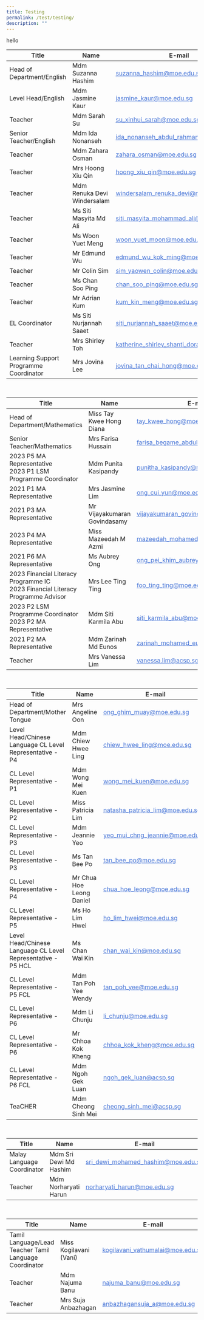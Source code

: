 ```yaml
---
title: Testing
permalink: /test/testing/
description: ""
---
```

hello

[^1]: Prime Minister's Office. (2021, November 30). <a target="blank" href="https://www.mfa.gov.sg/Newsroom/Press-Statements-Transcripts-and-Photos/2021/11/20211130-S-Raj">DPM Heng Swee Keat at the S Rajaratnam Lecture on “Fostering Growth and Stability in an Age of Complexity”</a>. 

[^2]: World Economic Forum. (2016, January 20). <a target="blank" href="https://reports.weforum.org/human-implications-of-digital-media-2016/">Report on Digital Media and Society: Implications in a Hyperconnected Era</a>.

[^3]: Infocomm Media Development Authority. (2023). <a target="blank" href="https://www.imda.gov.sg/About-IMDA/Research-and-Statistics/Digital-Society">Digital Society: Household Access to Internet by Household Composition</a>. 

[^4]: World Economic Forum. (2022, August 11). <a target="blank" href="https://www.weforum.org/agenda/2022/08/how-to-spot-fake-news-on-your-social-networks/">How to spot fake news on your social networks</a>.

[^5]: Ministry of Foreign Affairs. (2017, November 28). <a target="blank" href="https://www.mfa.gov.sg/Newsroom/Press-Statements-Transcripts-and-Photos/2017/11/MFA-Press-Release-Speech-by-Dr-Tony-Tan-Keng-Yam-Former-President-of-Singapore-at-the-10th-S-Rajarat">Speech by Dr Tony Tan Keng Yam, Former President of Singapore, at the 10th S Rajaratnam Lecture</a>. 

[^6]: *Ibid*. 

[^7]: Ministry of Home Affairs. (2021, October 4). <a target="blank" href="https://www.mha.gov.sg/mediaroom/parliamentary/second-reading-of-foreign-interference-countermeasures-bill-speech-by-mr-k-shanmugam/">Second Reading of Foreign Interference (Countermeasures) Bill – Speech by Mr K Shanmugam, Minister for Home Affairs and Minister for Law</a>. 

[^8]: *Ibid*. [^9]: Lim, A. (2019, February 12). <a target="blank" href="https://www.straitstimes.com/politics/parliament-curious-spike-in-online-comments-critical-of-spore-during-dispute-with-malaysia">Parliament: ‘Curious’ spike in online comments critical of S’pore during dispute with Malaysia, says Edwin Tong</a>.


<table style="table-layout: fixed; width: 100%;" class="tg">
<thead>
  <tr>
    <th class="tg-vkjt"><span style="color:#323232">Title</span></th>
    <th class="tg-vkjt"><span style="color:#323232">Name</span></th>
    <th class="tg-vkjt"><span style="color:#323232">E-mail</span></th>
  </tr>
</thead>
<tbody>
  <tr>
    <td class="tg-0lax">Head of Department/English</td>
    <td class="tg-0lax">Mdm Suzanna Hashim</td>
    <td class="tg-zzwj"><a href="mailto:suzanna_hashim@moe.edu.sg"><span style="text-decoration:underline;color:#4372D6">suzanna_hashim@moe.edu.sg</span></a></td>
  </tr>
  <tr>
    <td class="tg-0lax">Level Head/English</td>
    <td class="tg-0lax">Mdm Jasmine Kaur</td>
    <td class="tg-zzwj"><a href="mailto:jasmine_kaur@moe.edu.sg"><span style="text-decoration:underline;color:#4372D6">jasmine_kaur@moe.edu.sg</span></a></td>
  </tr>
  <tr>
    <td class="tg-0lax">Teacher</td>
    <td class="tg-0lax">Mdm Sarah Su</td>
    <td class="tg-zzwj"><a href="mailto:su_xinhui_sarah@moe.edu.sg"><span style="text-decoration:underline;color:#4372D6">su_xinhui_sarah@moe.edu.sg</span></a></td>
  </tr>
  <tr>
    <td class="tg-0lax">Senior Teacher/English</td>
    <td class="tg-0lax">Mdm Ida Nonanseh</td>
    <td class="tg-zzwj"><a href="mailto:ida_nonanseh_abdul_rahman@moe.edu.sg"><span style="text-decoration:underline;color:#4372D6">ida_nonanseh_abdul_rahman@moe.edu.sg</span></a></td>
  </tr>
  <tr>
    <td class="tg-0lax">Teacher</td>
    <td class="tg-0lax">Mdm Zahara Osman</td>
    <td class="tg-zzwj"><a href="mailto:zahara_osman@moe.edu.sg"><span style="text-decoration:underline;color:#4372D6">zahara_osman@moe.edu.sg</span></a></td>
  </tr>
  <tr>
    <td class="tg-0lax">Teacher</td>
    <td class="tg-0lax">Mrs Hoong Xiu Qin</td>
    <td class="tg-zzwj"><a href="mailto:hoong_xiu_qin@moe.edu.sg"><span style="text-decoration:underline;color:#4372D6">hoong_xiu_qin@moe.edu.sg</span></a></td>
  </tr>
  <tr>
    <td class="tg-0lax">Teacher</td>
    <td class="tg-0lax">Mdm Renuka Devi Windersalam</td>
    <td class="tg-zzwj"><a href="mailto:windersalam_renuka_devi@moe.edu.sg"><span style="text-decoration:underline;color:#4372D6">windersalam_renuka_devi@moe.edu.sg</span></a></td>
  </tr>
  <tr>
    <td class="tg-0lax">Teacher</td>
    <td class="tg-0lax">Ms Siti Masyita Md Ali</td>
    <td class="tg-zzwj"><a href="mailto:siti_masyita_mohammad_ali@moe.edu.sg"><span style="text-decoration:underline;color:#4372D6">siti_masyita_mohammad_ali@moe.edu.sg</span></a></td>
  </tr>
  <tr>
    <td class="tg-0lax">Teacher</td>
    <td class="tg-0lax">Ms Woon Yuet Meng</td>
    <td class="tg-zzwj"><a href="mailto:woon_yuet_moon@moe.edu.sg"><span style="text-decoration:underline;color:#4372D6">woon_yuet_moon@moe.edu.sg</span></a></td>
  </tr>
  <tr>
    <td class="tg-0lax">Teacher</td>
    <td class="tg-0lax">Mr Edmund Wu</td>
    <td class="tg-zzwj"><a href="mailto:edmund_wu_kok_ming@moe.edu.sg"><span style="text-decoration:underline;color:#4372D6">edmund_wu_kok_ming@moe.edu.sg</span></a></td>
  </tr>
  <tr>
    <td class="tg-0lax">Teacher</td>
    <td class="tg-0lax">Mr Colin Sim</td>
    <td class="tg-zzwj"><a href="mailto:sim_yaowen_colin@moe.edu.sg"><span style="text-decoration:underline;color:#4372D6">sim_yaowen_colin@moe.edu.sg</span></a></td>
  </tr>
  <tr>
    <td class="tg-0lax">Teacher</td>
    <td class="tg-0lax">Ms Chan Soo Ping</td>
    <td class="tg-zzwj"><a href="mailto:chan_soo_ping@moe.edu.sg"><span style="text-decoration:underline;color:#4372D6">chan_soo_ping@moe.edu.sg</span></a></td>
  </tr>
  <tr>
    <td class="tg-0lax">Teacher</td>
    <td class="tg-0lax">Mr Adrian Kum</td>
    <td class="tg-zzwj"><a href="mailto:kum_kin_meng@moe.edu.sg"><span style="text-decoration:underline;color:#4372D6">kum_kin_meng@moe.edu.sg</span></a></td>
  </tr>
  <tr>
    <td class="tg-0lax">EL Coordinator</td>
    <td class="tg-0lax">Ms Siti Nurjannah Saaet</td>
    <td class="tg-zzwj"><a href="mailto:siti_nurjannah_saaet@moe.edu.sg"><span style="text-decoration:underline;color:#4372D6">siti_nurjannah_saaet@moe.edu.sg</span></a></td>
  </tr>
  <tr>
    <td class="tg-0lax">Teacher</td>
    <td class="tg-0lax">Mrs Shirley Toh</td>
    <td class="tg-zzwj"><a href="mailto:katherine_shirley_shanti_doray@moe.edu.sg"><span style="text-decoration:underline;color:#4372D6">katherine_shirley_shanti_doray@moe.edu.sg</span></a></td>
  </tr>
  <tr>
    <td class="tg-0lax">Learning Support<br>Programme Coordinator</td>
    <td class="tg-0lax">Mrs Jovina Lee</td>
    <td class="tg-0lax"><a href="mailto:jovina_tan_chai_hong@moe.edu.sg"><span style="text-decoration:underline;color:#4372D6">jovina_tan_chai_hong@moe.edu.sg</span></a></td>
  </tr>
</tbody>
</table>

<br>


<table style="table-layout: fixed; width: 100%;" class="tg">
<thead>
  <tr>
    <th class="tg-sc4m"><span style="color:#323232">Title</span></th>
    <th class="tg-sc4m"><span style="color:#323232">Name</span></th>
    <th class="tg-sc4m"><span style="color:#323232">E-mail</span></th>
  </tr>
</thead>
<tbody>
  <tr>
    <td class="tg-06je">Head of Department/Mathematics</td>
    <td class="tg-06je">Miss Tay Kwee Hong Diana</td>
    <td class="tg-wjv8"><a href="mailto:tay_kwee_hong@moe.edu.sg"><span style="text-decoration:underline;color:#4372D6">tay_kwee_hong@moe.edu.sg</span></a></td>
  </tr>
  <tr>
    <td class="tg-06je">Senior Teacher/Mathematics</td>
    <td class="tg-06je">Mrs Farisa Hussain</td>
    <td class="tg-wjv8"><a href="mailto:farisa_begame_abdul_salam@moe.edu.sg"><span style="text-decoration:underline;color:#4372D6">farisa_begame_abdul_salam@moe.edu.sg</span></a></td>
  </tr>
  <tr>
    <td class="tg-06je">2023 P5 MA Representative<br>2023 P1 LSM Programme Coordinator</td>
    <td class="tg-06je">Mdm Punita Kasipandy</td>
    <td class="tg-wjv8"><a href="mailto:punitha_kasipandy@moe.edu.sg"><span style="text-decoration:underline;color:#4372D6">punitha_kasipandy@moe.edu.sg</span></a></td>
  </tr>
  <tr>
    <td class="tg-06je">2021 P1 MA Representative</td>
    <td class="tg-06je">Mrs Jasmine Lim</td>
    <td class="tg-wjv8"><a href="mailto:ong_cui_yun@moe.edu.sg"><span style="text-decoration:underline;color:#4372D6">ong_cui_yun@moe.edu.sg</span></a></td>
  </tr>
  <tr>
    <td class="tg-06je">2021 P3 MA Representative</td>
    <td class="tg-06je">Mr Vijayakumaran Govindasamy</td>
    <td class="tg-wjv8"><a href="mailto:vijayakumaran_govindasamy@moe.edu.sg"><span style="text-decoration:underline;color:#4372D6">vijayakumaran_govindasamy@moe.edu.sg</span></a></td>
  </tr>
  <tr>
    <td class="tg-06je">2023 P4 MA Representative</td>
    <td class="tg-06je">Miss Mazeedah M Azmi</td>
    <td class="tg-wjv8"><a href="mailto:mazeedah_mohamed_azmi@moe.edu.sg"><span style="text-decoration:underline;color:#4372D6">mazeedah_mohamed_azmi@moe.edu.sg</span></a></td>
  </tr>
  <tr>
    <td class="tg-06je">2021 P6 MA Representative</td>
    <td class="tg-06je">Ms Aubrey Ong</td>
    <td class="tg-wjv8"><a href="mailto:ong_pei_khim_aubrey@moe.edu.sg"><span style="text-decoration:underline;color:#4372D6">ong_pei_khim_aubrey@moe.edu.sg</span></a></td>
  </tr>
  <tr>
    <td class="tg-06je">2023 Financial Literacy Programme IC<br>2023 Financial Literacy Programme Advisor</td>
    <td class="tg-06je">Mrs Lee Ting Ting</td>
    <td class="tg-wjv8"><a href="mailto:foo_ting_ting@moe.edu.sg"><span style="text-decoration:underline;color:#4372D6">foo_ting_ting@moe.edu.sg</span></a></td>
  </tr>
  <tr>
    <td class="tg-06je">2023 P2 LSM Programme Coordinator<br>2023 P2 MA Representative</td>
    <td class="tg-06je">Mdm Siti Karmila Abu</td>
    <td class="tg-wjv8"><a href="mailto:siti_karmila_abu@moe.edu.sg"><span style="text-decoration:underline;color:#4372D6">siti_karmila_abu@moe.edu.sg</span></a></td>
  </tr>
  <tr>
    <td class="tg-06je">2021 P2 MA Representative</td>
    <td class="tg-06je">Mdm Zarinah Md Eunos</td>
    <td class="tg-wjv8"><a href="mailto:zarinah_mohamed_eunos@moe.edu.sg"><span style="text-decoration:underline;color:#4372D6">zarinah_mohamed_eunos@moe.edu.sg</span></a></td>
  </tr>
  <tr>
    <td class="tg-06je">Teacher</td>
    <td class="tg-06je">Mrs Vanessa Lim</td>
    <td class="tg-wjv8"><a href="mailto:vanessa.lim@acsp.sg"><span style="text-decoration:underline;color:#4372D6">vanessa.lim@acsp.sg</span></a></td>
  </tr>
</tbody>
</table>

<br>


<table style="table-layout: fixed; width: 100%;" class="tg">
<thead>
  <tr>
    <th class="tg-sc4m"><span style="color:#323232">Title</span></th>
    <th class="tg-sc4m"><span style="color:#323232">Name</span></th>
    <th class="tg-sc4m"><span style="color:#323232">E-mail</span></th>
  </tr>
</thead>
<tbody>
  <tr>
    <td class="tg-06je">Head of Department/Mother Tongue</td>
    <td class="tg-06je">Mrs Angeline Oon</td>
    <td class="tg-06je"><a href="mailto:ong_ghim_muay@moe.edu.sg"><span style="text-decoration:underline;color:#4372D6">ong_ghim_muay@moe.edu.sg</span></a></td>
  </tr>
  <tr>
    <td class="tg-06je">Level Head/Chinese Language CL Level Representative - P4</td>
    <td class="tg-06je">Mdm Chiew Hwee Ling</td>
    <td class="tg-wjv8"><a href="mailto:chiew_hwee_ling@moe.edu.sg"><span style="text-decoration:underline;color:#4372D6">chiew_hwee_ling@moe.edu.sg</span></a></td>
  </tr>
  <tr>
    <td class="tg-06je">CL Level Representative - P1</td>
    <td class="tg-06je">Mdm Wong Mei Kuen</td>
    <td class="tg-wjv8"><a href="mailto:wong_mei_kuen@moe.edu.sg"><span style="text-decoration:underline;color:#4372D6">wong_mei_kuen@moe.edu.sg</span></a></td>
  </tr>
  <tr>
    <td class="tg-06je">CL Level Representative - P2</td>
    <td class="tg-06je">Miss Patricia Lim</td>
    <td class="tg-wjv8"><a href="mailto:natasha_patricia_lim@moe.edu.sg"><span style="text-decoration:underline;color:#4372D6">natasha_patricia_lim@moe.edu.sg</span></a></td>
  </tr>
  <tr>
    <td class="tg-06je">CL Level Representative - P3</td>
    <td class="tg-06je">Mdm Jeannie Yeo</td>
    <td class="tg-wjv8"><a href="mailto:yeo_mui_chng_jeannie@moe.edu.sg"><span style="text-decoration:underline;color:#4372D6">yeo_mui_chng_jeannie@moe.edu.sg</span></a></td>
  </tr>
  <tr>
    <td class="tg-06je">CL Level Representative - P3</td>
    <td class="tg-06je">Ms Tan Bee Po</td>
    <td class="tg-wjv8"><a href="mailto:tan_bee_po@moe.edu.sg"><span style="text-decoration:underline;color:#4372D6">tan_bee_po@moe.edu.sg</span></a></td>
  </tr>
  <tr>
    <td class="tg-06je">CL Level Representative - P4</td>
    <td class="tg-06je">Mr Chua Hoe Leong Daniel</td>
    <td class="tg-wjv8"><a href="mailto:chua_hoe_leong@moe.edu.sg"><span style="text-decoration:underline;color:#4372D6">chua_hoe_leong@moe.edu.sg</span></a></td>
  </tr>
  <tr>
    <td class="tg-06je">CL Level Representative - P5</td>
    <td class="tg-06je">Ms Ho Lim Hwei</td>
    <td class="tg-wjv8"><a href="mailto:ho_lim_hwei@moe.edu.sg"><span style="text-decoration:underline;color:#4372D6">ho_lim_hwei@moe.edu.sg</span></a></td>
  </tr>
  <tr>
    <td class="tg-06je">Level Head/Chinese Language CL Level Representative - P5 HCL</td>
    <td class="tg-06je">Ms Chan Wai Kin</td>
    <td class="tg-wjv8"><a href="mailto:chan_wai_kin@moe.edu.sg"><span style="text-decoration:underline;color:#4372D6">chan_wai_kin@moe.edu.sg</span></a></td>
  </tr>
  <tr>
    <td class="tg-06je">CL Level Representative - P5 FCL</td>
    <td class="tg-06je">Mdm Tan Poh Yee Wendy</td>
    <td class="tg-wjv8"><a href="mailto:tan_poh_yee@moe.edu.sg"><span style="text-decoration:underline;color:#4372D6">tan_poh_yee@moe.edu.sg</span></a></td>
  </tr>
  <tr>
    <td class="tg-06je">CL Level Representative - P6</td>
    <td class="tg-06je">Mdm Li Chunju</td>
    <td class="tg-wjv8"><a href="mailto:li_chunju@moe.edu.sg"><span style="text-decoration:underline;color:#4372D6">li_chunju@moe.edu.sg</span></a></td>
  </tr>
  <tr>
    <td class="tg-06je">CL Level Representative - P6</td>
    <td class="tg-06je">Mr Chhoa Kok Kheng</td>
    <td class="tg-wjv8"><a href="mailto:chhoa_kok_kheng@moe.edu.sg"><span style="text-decoration:underline;color:#4372D6">chhoa_kok_kheng@moe.edu.sg</span></a></td>
  </tr>
  <tr>
    <td class="tg-06je">CL Level Representative - P6 FCL</td>
    <td class="tg-06je">Mdm Ngoh Gek Luan</td>
    <td class="tg-wjv8"><a href="mailto:ngoh_gek_luan@acsp.sg"><span style="text-decoration:underline;color:#4372D6">ngoh_gek_luan@acsp.sg</span></a></td>
  </tr>
  <tr>
    <td class="tg-06je">TeaCHER</td>
    <td class="tg-06je">Mdm Cheong Sinh Mei</td>
    <td class="tg-wjv8"><a href="mailto:cheong_sinh_mei@acsp.sg"><span style="text-decoration:underline;color:#4372D6">cheong_sinh_mei@acsp.sg</span></a></td>
  </tr>
</tbody>
</table>

<br>

<table style="table-layout: fixed; width: 100%;" class="tg">
<thead>
  <tr>
    <th class="tg-sc4m"><span style="color:#323232">Title</span></th>
    <th class="tg-sc4m"><span style="color:#323232">Name</span></th>
    <th class="tg-sc4m"><span style="color:#323232">E-mail</span></th>
  </tr>
</thead>
<tbody>
  <tr>
    <td class="tg-06je">Malay Language Coordinator</td>
    <td class="tg-06je">Mdm Sri Dewi Md Hashim</td>
    <td class="tg-wjv8"><a href="mailto:sri_dewi_mohamed_hashim@moe.edu.sg"><span style="text-decoration:underline;color:#4372D6">sri_dewi_mohamed_hashim@moe.edu.sg</span></a></td>
  </tr>
  <tr>
    <td class="tg-06je">Teacher</td>
    <td class="tg-06je">Mdm Norharyati Harun</td>
    <td class="tg-wjv8"><a href="mailto:norharyati_harun@moe.edu.sg"><span style="text-decoration:underline;color:#4372D6">norharyati_harun@moe.edu.sg</span></a></td>
  </tr>
</tbody>
</table>

<br>


<table style="table-layout: fixed; width: 100%;" class="tg">
<thead>
  <tr>
    <th class="tg-sc4m"><span style="color:#323232">Title</span></th>
    <th class="tg-sc4m"><span style="color:#323232">Name</span></th>
    <th class="tg-sc4m"><span style="color:#323232">E-mail</span></th>
  </tr>
</thead>
<tbody>
  <tr>
    <td class="tg-06je">Tamil Language/Lead Teacher Tamil Language Coordinator</td>
    <td class="tg-06je">Miss Kogilavani (Vani)</td>
    <td class="tg-wjv8"><a href="mailto:kogilavani_vathumalai@moe.edu.sg"><span style="text-decoration:underline;color:#4372D6">kogilavani_vathumalai@moe.edu.sg</span></a></td>
  </tr>
  <tr>
    <td class="tg-06je">Teacher</td>
    <td class="tg-06je">Mdm Najuma Banu</td>
    <td class="tg-wjv8"><a href="mailto:najuma_banu@moe.edu.sg"><span style="text-decoration:underline;color:#4372D6">najuma_banu@moe.edu.sg</span></a></td>
  </tr>
  <tr>
    <td class="tg-06je">Teacher</td>
    <td class="tg-06je">Mrs Suja Anbazhagan</td>
    <td class="tg-wjv8"><a href="mailto:anbazhagansuja_a@moe.edu.sg"><span style="text-decoration:underline;color:#4372D6">anbazhagansuja_a@moe.edu.sg</span></a></td>
  </tr>
</tbody>
</table>

